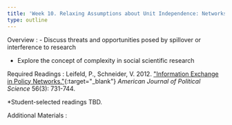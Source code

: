 ```yaml
---
title: 'Week 10. Relaxing Assumptions about Unit Independence: Networks and Complexity (Oct 31)'
type: outline
---
```


Overview
: - Discuss threats and opportunities posed by spillover or interference to research
  - Explore the concept of complexity in social scientific research

Required Readings
: Leifeld, P., Schneider, V. 2012. ["Information Exchange in Policy Networks."](https://doi.org/10.1111/j.1540-5907.2011.00580.x){:target="_blank"} _American Journal of Political Science_ 56(3): 731-744.

  *Student-selected readings TBD.

Additional Materials
: 
